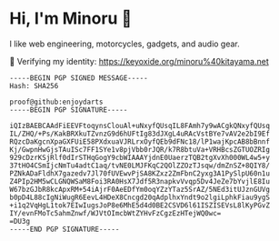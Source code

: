# Hi, I'm Minoru 👋

I like web engineering, motorcycles, gadgets, and audio gear.

🔐 Verifying my identity: https://keyoxide.org/minoru%40kitayama.net  
````plaintext
-----BEGIN PGP SIGNED MESSAGE-----
Hash: SHA256

proof@github:enjoydarts
-----BEGIN PGP SIGNATURE-----

iQIzBAEBCAAdFiEEVFtoqynsClouAl+uNxyfQUsqIL8FAmh7y9wACgkQNxyfQUsq
IL/ZHQ/+Ps/KakBRXkuTZvnzG9d6hUFtIg83dJXgL4uRAcVstBYe7vAV2e2bI9Ef
RQzcDaKgcnXpaGXFUiE58PXdxuaVJRLrxOyfQEb9dFNc18/lP1wajKpcAB8bBnnf
Kj/GwpnHwGjsTAuISc7FF1SYe1v8pjVbb0rJQR/k7R8btuVa+VRHBcsZGTUOZRIg
929cDzrKSjRlf0dIrSTHqGogY9cbWIAAAYjdnE0UaerzTQB2tgXvXh000WL4w5+y
37tHO4CSmIjcNmTu4adtC1aq/tvNE0LMJFKqC2QOlZZOzTJsqw/dmZnSZ+8QIY8/
PZNkADaFldhX7gazedv7Jl70fUVEwvPjSA8KZxz2ZmFbnC2yxg3A1PySlpU60n1u
Z4PIp2HM5wCLGNQWSaM8Foi3RA0HsX7Jdf5R3napkvVvqp5Dv4JeZe7bYvjlE8Iu
W67bzGJbR8kcApxRM+54iAjrF0AeEDfYm0oqYZzYTaz5SrAZ/5NEd3itUJznGUVg
b0pD4L88cIgNiWugR6EevL4HDeX8Cncgd20qAdplhxYndt9o2lgiLphkFiau9ygS
+i1q2VqHgL1tok7EIwIugsJoP8e6MhE5d4d0BE2CSVD6l61ISZISEVsL8lKyPGvZ
IY/evnFMoTc5ahmZnwf/WJVtOImcbWtZYHvFzCgzEzHTejWQ0wc=
=DU3g
-----END PGP SIGNATURE-----

